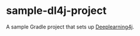 # sample-dl4j-project

A sample Gradle project that sets up [Deeplearning4j](https://deeplearning4j.konduit.ai/).
